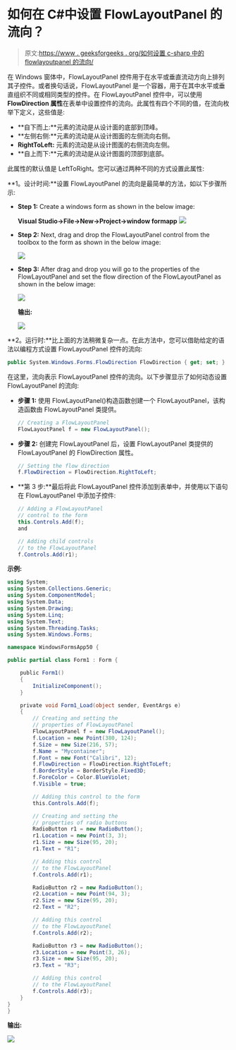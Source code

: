 # 如何在 C#中设置 FlowLayoutPanel 的流向？

> 原文:[https://www . geeksforgeeks . org/如何设置 c-sharp 中的 flowlayoutpanel 的流向/](https://www.geeksforgeeks.org/how-to-set-the-flow-direction-of-flowlayoutpanel-in-c-sharp/)

在 Windows 窗体中，FlowLayoutPanel 控件用于在水平或垂直流动方向上排列其子控件。或者换句话说，FlowLayoutPanel 是一个容器，用于在其中水平或垂直组织不同或相同类型的控件。在 FlowLayoutPanel 控件中，可以使用 **FlowDirection 属性**在表单中设置控件的流向。此属性有四个不同的值，在流向枚举下定义，这些值是:

*   **自下而上:**元素的流动是从设计面的底部到顶峰。
*   **左侧右侧:**元素的流动是从设计图面的左侧流向右侧。
*   **RightToLeft:** 元素的流动是从设计图面的右侧流向左侧。
*   **自上而下:**元素的流动是从设计图面的顶部到底部。

此属性的默认值是 LeftToRight。您可以通过两种不同的方式设置此属性:

**1。设计时间:**设置 FlowLayoutPanel 的流向是最简单的方法，如以下步骤所示:

*   **Step 1:** Create a windows form as shown in the below image:

    **Visual Studio->File->New->Project->window formapp**
    ![](img/de9202f1f4646167e60ea580d67273d9.png)

*   **Step 2:** Next, drag and drop the FlowLayoutPanel control from the toolbox to the form as shown in the below image:

    ![](img/7c56f90e5038e57f1451c130e878cac2.png)

*   **Step 3:** After drag and drop you will go to the properties of the FlowLayoutPanel and set the flow direction of the FlowLayoutPanel as shown in the below image:

    ![](img/465173848a954747988b258e6619d33c.png)

    **输出:**

    ![](img/6ba27a648d108dfb6fbc0bd09f31b370.png)

**2。运行时:**比上面的方法稍微复杂一点。在此方法中，您可以借助给定的语法以编程方式设置 FlowLayoutPanel 控件的流向:

```cs
public System.Windows.Forms.FlowDirection FlowDirection { get; set; }
```

在这里，流向表示 FlowLayoutPanel 控件的流向。以下步骤显示了如何动态设置 FlowLayoutPanel 的流向:

*   **步骤 1:** 使用 FlowLayoutPanel()构造函数创建一个 FlowLayoutPanel，该构造函数由 FlowLayoutPanel 类提供。

    ```cs
    // Creating a FlowLayoutPanel
    FlowLayoutPanel f = new FlowLayoutPanel();

    ```

*   **步骤 2:** 创建完 FlowLayoutPanel 后，设置 FlowLayoutPanel 类提供的 FlowLayoutPanel 的 FlowDirection 属性。

    ```cs
    // Setting the flow direction 
    f.FlowDirection = FlowDirection.RightToLeft;

    ```

*   **第 3 步:**最后将此 FlowLayoutPanel 控件添加到表单中，并使用以下语句在 FlowLayoutPanel 中添加子控件:

    ```cs
    // Adding a FlowLayoutPanel
    // control to the form
    this.Controls.Add(f);
    and 

    // Adding child controls 
    // to the FlowLayoutPanel
    f.Controls.Add(r1);

    ```

**示例:**

```cs
using System;
using System.Collections.Generic;
using System.ComponentModel;
using System.Data;
using System.Drawing;
using System.Linq;
using System.Text;
using System.Threading.Tasks;
using System.Windows.Forms;

namespace WindowsFormsApp50 {

public partial class Form1 : Form {

    public Form1()
    {
        InitializeComponent();
    }

    private void Form1_Load(object sender, EventArgs e)
    {
        // Creating and setting the 
        // properties of FlowLayoutPanel
        FlowLayoutPanel f = new FlowLayoutPanel();
        f.Location = new Point(380, 124);
        f.Size = new Size(216, 57);
        f.Name = "Mycontainer";
        f.Font = new Font("Calibri", 12);
        f.FlowDirection = FlowDirection.RightToLeft;
        f.BorderStyle = BorderStyle.Fixed3D;
        f.ForeColor = Color.BlueViolet;
        f.Visible = true;

        // Adding this control to the form
        this.Controls.Add(f);

        // Creating and setting the 
        // properties of radio buttons
        RadioButton r1 = new RadioButton();
        r1.Location = new Point(3, 3);
        r1.Size = new Size(95, 20);
        r1.Text = "R1";

        // Adding this control 
        // to the FlowLayoutPanel
        f.Controls.Add(r1);

        RadioButton r2 = new RadioButton();
        r2.Location = new Point(94, 3);
        r2.Size = new Size(95, 20);
        r2.Text = "R2";

        // Adding this control 
        // to the FlowLayoutPanel
        f.Controls.Add(r2);

        RadioButton r3 = new RadioButton();
        r3.Location = new Point(3, 26);
        r3.Size = new Size(95, 20);
        r3.Text = "R3";

        // Adding this control
        // to the FlowLayoutPanel
        f.Controls.Add(r3);
    }
}
}
```

**输出:**

![](img/1234715e9960dde6e22af3781f83dbf9.png)